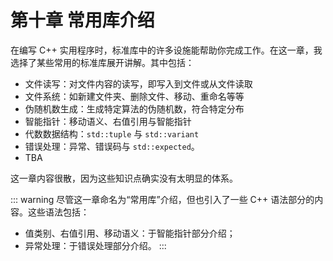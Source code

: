 # 第十章 常用库介绍 <Badge type="warning" text="TBC" />

在编写 C++ 实用程序时，标准库中的许多设施能帮助你完成工作。在这一章，我选择了某些常用的标准库展开讲解。其中包括：

- 文件读写：对文件内容的读写，即写入到文件或从文件读取
- 文件系统：如新建文件夹、删除文件、移动、重命名等等
- 伪随机数生成：生成特定算法的伪随机数，符合特定分布
- 智能指针：移动语义、右值引用与智能指针
- 代数数据结构：`std::tuple` 与 `std::variant`
- 错误处理：异常、错误码与 `std::expected`。
- TBA

这一章内容很散，因为这些知识点确实没有太明显的体系。

::: warning
尽管这一章命名为“常用库”介绍，但也引入了一些 C++ 语法部分的内容。这些语法包括：
- 值类别、右值引用、移动语义：于智能指针部分介绍；
- 异常处理：于错误处理部分介绍。
:::
